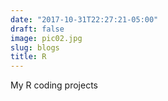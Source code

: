 ```yaml
---
date: "2017-10-31T22:27:21-05:00"
draft: false
image: pic02.jpg
slug: blogs
title: R
---
```


My R coding projects